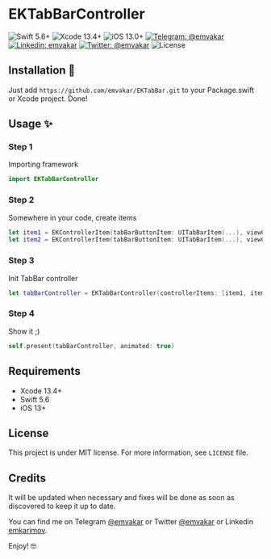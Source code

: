 # EKTabBarController

![Swift 5.6+](https://img.shields.io/badge/Swift-5.6%2B-orange.svg)
![Xcode 13.4+](https://img.shields.io/badge/Xcode-13.4%2B-blue.svg)
![iOS 13.0+](https://img.shields.io/badge/iOS-13.0%2B-blue.svg)
[![Telegram: @emvakar](http://img.shields.io/badge/telegram-%40emvakar-70a1fb.svg?style=flat)](https://t.me/emvakar)
[![Linkedin: emvakar](http://img.shields.io/badge/linkedin-emvakar-70a1fb.svg?style=flat)](https://www.linkedin.com/in/emvakar)
[![Twitter: @emvakar](http://img.shields.io/badge/twitter-%40emvakar-70a1fb.svg?style=flat)](https://twitter.com/emvakar)
![License](https://img.shields.io/cocoapods/l/Hero.svg?style=flat)


## Installation 📱

Just add `https://github.com/emvakar/EKTabBar.git` to your Package.swift or Xcode project. Done!

## Usage ✨ 

### Step 1

Importing framework

```swift
import EKTabBarController
```
### Step 2

Somewhere in your code, create items

```swift
let item1 = EKControllerItem(tabBarButtonItem: UITabBarItem(...), viewController: UIViewController())
let item2 = EKControllerItem(tabBarButtonItem: UITabBarItem(...), viewController: UIViewController())
```
### Step 3

Init TabBar controller

```swift
let tabBarController = EKTabBarController(controllerItems: [item1, item2], cornerRadius: 20, backgroundColor: .green)
```
### Step 4

Show it ;)

```swift
self.present(tabBarController, animated: true)
```

## Requirements

* Xcode 13.4+
* Swift 5.6
* iOS 13+

## License

This project is under MIT license. For more information, see `LICENSE` file.

## Credits 

It will be updated when necessary and fixes will be done as soon as discovered to keep it up to date.

You can find me on Telegram [@emvakar](https://t.me/emvakar) or Twitter [@emvakar](https://twitter.com/emvakar) or Linkedin [emkarimov](https://www.linkedin.com/in/emvakar).

Enjoy! 🤓
